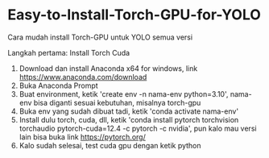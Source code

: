 # Easy-to-Install-Torch-GPU-for-YOLO
Cara mudah install Torch-GPU untuk YOLO semua versi

Langkah pertama: Install Torch Cuda
1. Download dan install Anaconda x64 for windows, link https://www.anaconda.com/download
2. Buka Anaconda Prompt
3. Buat environment, ketik 'create env -n nama-env python=3.10', nama-env bisa diganti sesuai kebutuhan, misalnya torch-gpu
4. Buka env yang sudah dibuat tadi, ketik 'conda activate nama-env'
5. Install dulu torch, cuda, dll, ketik 'conda install pytorch torchvision torchaudio pytorch-cuda=12.4 -c pytorch -c nvidia', pun kalo mau versi lain bisa buka link https://pytorch.org/
6. Kalo sudah selesai, test cuda gpu dengan ketik python
